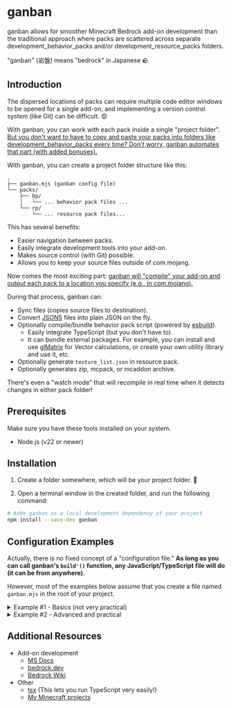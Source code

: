 # ganban

ganban allows for smoother Minecraft Bedrock add-on development than the traditional approach where packs are scattered across separate development_behavior_packs and/or development_resource_packs folders.

"ganban" (岩盤) means "bedrock" in Japanese 🪨

## Introduction

The dispersed locations of packs can require multiple code editor windows to be opened for a single add-on, and implementing a version control system (like Git) can be difficult. :worried:

With ganban, you can work with each pack inside a single "project folder".
<ins>But you don't want to have to copy and paste your packs into folders like development_behavior_packs every time?
Don't worry, ganban automates that part (with added bonuses).</ins>

With ganban, you can create a project folder structure like this:

```
.
├── ganban.mjs (ganban config file)
└── packs/
    ├── bp/
    │   └── ... behavior pack files ...
    └── rp/
        └── ... resource pack files...
```

This has several benefits:

- Easier navigation between packs.
- Easily integrate development tools into your add-on.
- Makes source control (with Git) possible.
- Allows you to keep your source files outside of com.mojang.

Now comes the most exciting part: <ins>ganban will "compile" your add-on and output each pack to a location you specify (e.g., in com.mojang).</ins>

During that process, ganban can:

- Sync files (copies source files to destination).
- Convert [JSON5](https://json5.org/) files into plain JSON on the fly.
- Optionally compile/bundle behavior pack script (powered by [esbuild](https://esbuild.github.io/)).
  - Easily integrate TypeScript (but you don't have to).
  - It can bundle external packages. For example, you can install and use [glMatrix](https://glmatrix.net/) for Vector calculations, or create your own utility library and use it, etc.
- Optionally generate `texture_list.json` in resource pack.
- Optionally generates zip, mcpack, or mcaddon archive.

There's even a "watch mode" that will recompile in real time when it detects changes in either pack folder!

## Prerequisites

Make sure you have these tools installed on your system.

- Node.js (v22 or newer)

## Installation

1. Create a folder somewhere, which will be your project folder. 📂

2. Open a terminal window in the created folder, and run the following command:

```bash
# Adds ganban as a local development dependency of your project
npm install --save-dev ganban
```

## Configuration Examples

Actually, there is no fixed concept of a "configuration file." **As long as you can call ganban's `build'()` function, any JavaScript/TypeScript file will do (it can be from anywhere).**

However, most of the examples below assume that you create a file named `ganban.mjs` in the root of your project.

<details>
  <summary>Example #1 - Basics (not very practical)</summary>

This is just an example to give you an idea of how the configuration works, but it's not enough to actually put it into real use.

```javascript
// ganban.mjs
import { build } from "ganban";

build({
  behaviorPack: {
    type: "behavior",
    srcDir: "src/bp",
    outDir: "out/bp",
  },
  resourcePack: {
    type: "resource",
    srcDir: "src/rp",
    outDir: "out/rp",
  },
});
```

You can see it defines both the behavior pack and the resource pack.
In this example, src/bp is output to out/bp and src/rp is output to out/rp.

To run ganban with this configuration:

```bash
node ganban.mjs
```

</details>

<details>
  <summary>Example #2 - Advanced and practical</summary>

This one is actually pratical and I've writtem something like this in my own add-ons.

What may seem complicated is just a pack manifest definition.
(Yes, you can define manfiests flexibly)

```javascript
import {
  build,
  getRequiredEnv,
  getRequiredEnvWithFallback,
  getMinecraftPackageVersions,
  parseVersionString,
} from "ganban";
import packageConfig from "./package.json" with { type: "json" };

const isDevBuild = Boolean(getRequiredEnvWithFallback("DEV", ""));
const addonVersionArray = parseVersionString(getRequiredEnvWithFallback("ADDON_VERSION", "0.0.1"));
const addonVersionForHumans = "v" + addonVersionArray.join(".");

// Some variables shared between pack manifests
const minEngineVersion = [1, 21, 111];
const behaviorPackUuid = "8c28c9a8-c721-4e7f-b8ba-346486003e9d";
const resourcePackUuid = "fb30e68f-435a-4b5b-b41e-32b4ada45798";

// Used in "dependencies" section of behavior pack manifest
const minecraftPackageVersions = getMinecraftPackageVersions(packageConfig);

const behaviorPackManifest = {
  format_version: 2,
  header: {
    description: isDevBuild ? "Dev build description." : "Release build description.",
    name: isDevBuild ? `My Addon BP - DEV` : `My Addon BP - ${addonVersionForHumans}`,
    uuid: behaviorPackUuid,
    version: addonVersionArray,
    min_engine_version: minEngineVersion,
  },
  modules: [
    {
      type: "data",
      uuid: "0bdbbaa9-1231-442f-8f4e-7ad379f05a53",
      version: addonVersionArray,
    },
    {
      language: "javascript",
      type: "script",
      uuid: "5c779582-0ed1-4cb2-af47-1b4ff5c87eeb",
      version: addonVersionArray,
      entry: "scripts/main.js",
    },
  ],
  dependencies: [
    {
      // Resource pack dependency
      uuid: resourcePackUuid,
      version: addonVersionArray,
    },
    {
      module_name: "@minecraft/server",
      version: minecraftPackageVersions["@minecraft/server"],
    },
    {
      module_name: "@minecraft/server-ui",
      version: minecraftPackageVersions["@minecraft/server-ui"],
    },
  ],
};

const resourcePackManifest = {
  format_version: 2,
  header: {
    description: isDevBuild ? "Dev build description." : "Release build description.",
    name: isDevBuild ? `My Addon RP - DEV` : `My Addon RP - ${addonVersionForHumans}`,
    uuid: resourcePackUuid,
    version: addonVersionArray,
    min_engine_version: minEngineVersion,
  },
  modules: [
    {
      type: "resources",
      uuid: "424680fc-84c5-4d0e-a2f5-e3f49eb94006",
      version: addonVersionArray,
    },
  ],
};

/** @type {import("ganban").BuildConfig} */
const buildConfig = {
  behaviorPack: {
    type: "behavior",
    srcDir: "src/bp",
    outDir: isDevBuild ? getRequiredEnv("DEV_BP_OUTDIR") : `dist/${addonVersionForHumans}/bp`,
    manifest: behaviorPackManifest,
    scripts: {
      entry: "src/bp/scripts/main.js",
      bundle: true, // Combine multiple scripts into a single file
      minify: !isDevBuild, // Minimize script file size for release builds
      sourceMap: isDevBuild, // Source maps are really useful when debugging scripts
    },
  },
  resourcePack: {
    type: "resource",
    srcDir: "src/rp",
    outDir: isDevBuild ? getRequiredEnv("DEV_RP_OUTDIR") : `dist/${addonVersionForHumans}/rp`,
    manifest: resourcePackManifest,
    generateTextureList: true,
  },
  watch: Boolean(getRequiredEnvWithFallback("WATCH", "")),
};

// Create archive for release builds
if (!isDevBuild) {
  buildConfig.archives = [
    {
      outFile: `dist/${addonVersionForHumans}/${addonVersionForHumans}.mcaddon`,
    },
    {
      outFile: `dist/${addonVersionForHumans}/${addonVersionForHumans}.zip`,
    },
  ];
}

await build(buildConfig);
```

This one uses environment variables extensively:

- `DEV`: Enables dev build.
- `DEV_BP_OUTDIR`: Sets behavior pack output location when `DEV=true`.
- `DEV_RP_OUTDIR`: Sets resource pack output location when `DEV=true`.
- `ADDON_VERSION`: Sets addon version. For example, `ADDON_VERSION=0.1.0` will set your release build version to v0.1.0.
- `WATCH`: Enables watch mode (detect changes and recompile in real time)

ganban's `getRequiredEnv()` and `getRequiredEnvWithFallback()` are nice helper functions for this case.

Let's set environment variables and run ganban.

First, install the `dotenv-cli` package:

```bash
npm install --save-dev dotenv-cli
```

Second, create a file named `.env` at project root, and paste this text (replace `{User}` with your username):

```env
# Specify pack output locations for dev build
DEV_BP_OUTDIR="C:\Users\{USER}\AppData\Local\Packages\Microsoft.MinecraftUWP_8wekyb3d8bbwe\LocalState\games\com.mojang\development_behavior_packs\My_Addon_BP"
DEV_RP_OUTDIR="C:\Users\{USER}\AppData\Local\Packages\Microsoft.MinecraftUWP_8wekyb3d8bbwe\LocalState\games\com.mojang\development_resource_packs\My_Addon_RP"
```

Third, run ganban:

```bash
npx dotenv -v DEV=true -v WATCH=true -- node ganban.mjs
```

It loaded environment variables from the `.env` file,
supplied additional environment variables (`DEV` and `WATCH`),
and ran `ganban.mjs` using node.

`WATCH=true` means ganban will be watching for file changes (to recompile in real time). You can press Ctrl+c to stop it.

Open Minecraft Bedrock (not Preview) and the compiled packs should be available. ✔️

Let's create a release build:

```bash
npx dotenv -v ADDON_VERSION=0.6.9 -- node ganban.mjs
```

Release build v0.6.9 should be generated inside the dist/ folder.

</details>

## Additional Resources

- Add-on development
  - [MS Docs](https://learn.microsoft.com/en-us/minecraft/creator/?view=minecraft-bedrock-stable)
  - [bedrock.dev](https://bedrock.dev/)
  - [Bedrock Wiki](https://wiki.bedrock.dev/)
- Other
  - [tsx](https://tsx.is/) (This lets you run TypeScript very easily!)
  - [My Minecraft projects](https://github.com/orgs/lc-studios-mc/repositories)

